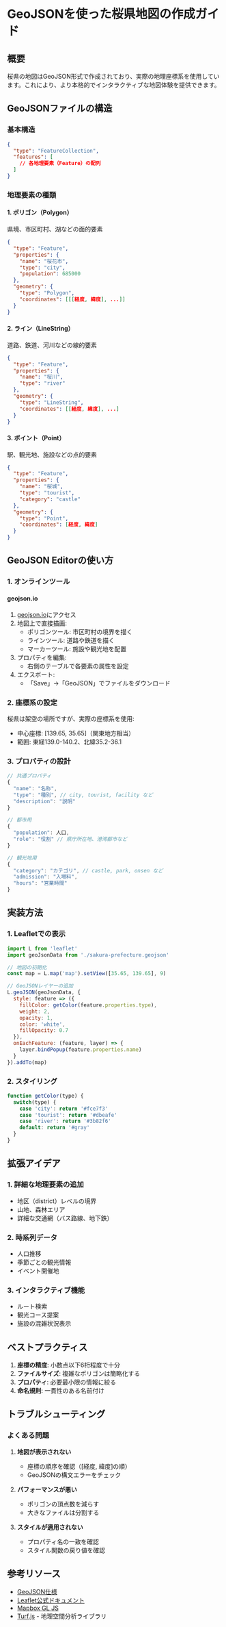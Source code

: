 # GeoJSONを使った桜県地図の作成ガイド

## 概要
桜県の地図はGeoJSON形式で作成されており、実際の地理座標系を使用しています。これにより、より本格的でインタラクティブな地図体験を提供できます。

## GeoJSONファイルの構造

### 基本構造
```json
{
  "type": "FeatureCollection",
  "features": [
    // 各地理要素（Feature）の配列
  ]
}
```

### 地理要素の種類

#### 1. ポリゴン（Polygon）
県境、市区町村、湖などの面的要素
```json
{
  "type": "Feature",
  "properties": {
    "name": "桜花市",
    "type": "city",
    "population": 685000
  },
  "geometry": {
    "type": "Polygon",
    "coordinates": [[[経度, 緯度], ...]]
  }
}
```

#### 2. ライン（LineString）
道路、鉄道、河川などの線的要素
```json
{
  "type": "Feature",
  "properties": {
    "name": "桜川",
    "type": "river"
  },
  "geometry": {
    "type": "LineString",
    "coordinates": [[経度, 緯度], ...]
  }
}
```

#### 3. ポイント（Point）
駅、観光地、施設などの点的要素
```json
{
  "type": "Feature",
  "properties": {
    "name": "桜城",
    "type": "tourist",
    "category": "castle"
  },
  "geometry": {
    "type": "Point",
    "coordinates": [経度, 緯度]
  }
}
```

## GeoJSON Editorの使い方

### 1. オンラインツール

#### geojson.io
1. [geojson.io](https://geojson.io)にアクセス
2. 地図上で直接描画:
   - ポリゴンツール: 市区町村の境界を描く
   - ラインツール: 道路や鉄道を描く
   - マーカーツール: 施設や観光地を配置
3. プロパティを編集:
   - 右側のテーブルで各要素の属性を設定
4. エクスポート:
   - 「Save」→「GeoJSON」でファイルをダウンロード

### 2. 座標系の設定
桜県は架空の場所ですが、実際の座標系を使用:
- 中心座標: [139.65, 35.65]（関東地方相当）
- 範囲: 東経139.0-140.2、北緯35.2-36.1

### 3. プロパティの設計
```javascript
// 共通プロパティ
{
  "name": "名称",
  "type": "種別", // city, tourist, facility など
  "description": "説明"
}

// 都市用
{
  "population": 人口,
  "role": "役割" // 県庁所在地、港湾都市など
}

// 観光地用
{
  "category": "カテゴリ", // castle, park, onsen など
  "admission": "入場料",
  "hours": "営業時間"
}
```

## 実装方法

### 1. Leafletでの表示
```javascript
import L from 'leaflet'
import geoJsonData from './sakura-prefecture.geojson'

// 地図の初期化
const map = L.map('map').setView([35.65, 139.65], 9)

// GeoJSONレイヤーの追加
L.geoJSON(geoJsonData, {
  style: feature => ({
    fillColor: getColor(feature.properties.type),
    weight: 2,
    opacity: 1,
    color: 'white',
    fillOpacity: 0.7
  }),
  onEachFeature: (feature, layer) => {
    layer.bindPopup(feature.properties.name)
  }
}).addTo(map)
```

### 2. スタイリング
```javascript
function getColor(type) {
  switch(type) {
    case 'city': return '#fce7f3'
    case 'tourist': return '#dbeafe'
    case 'river': return '#3b82f6'
    default: return '#gray'
  }
}
```

## 拡張アイデア

### 1. 詳細な地理要素の追加
- 地区（district）レベルの境界
- 山地、森林エリア
- 詳細な交通網（バス路線、地下鉄）

### 2. 時系列データ
- 人口推移
- 季節ごとの観光情報
- イベント開催地

### 3. インタラクティブ機能
- ルート検索
- 観光コース提案
- 施設の混雑状況表示

## ベストプラクティス

1. **座標の精度**: 小数点以下6桁程度で十分
2. **ファイルサイズ**: 複雑なポリゴンは簡略化する
3. **プロパティ**: 必要最小限の情報に絞る
4. **命名規則**: 一貫性のある名前付け

## トラブルシューティング

### よくある問題
1. **地図が表示されない**
   - 座標の順序を確認（[経度, 緯度]の順）
   - GeoJSONの構文エラーをチェック

2. **パフォーマンスが悪い**
   - ポリゴンの頂点数を減らす
   - 大きなファイルは分割する

3. **スタイルが適用されない**
   - プロパティ名の一致を確認
   - スタイル関数の戻り値を確認

## 参考リソース
- [GeoJSON仕様](https://geojson.org/)
- [Leaflet公式ドキュメント](https://leafletjs.com/)
- [Mapbox GL JS](https://docs.mapbox.com/mapbox-gl-js/)
- [Turf.js](https://turfjs.org/) - 地理空間分析ライブラリ